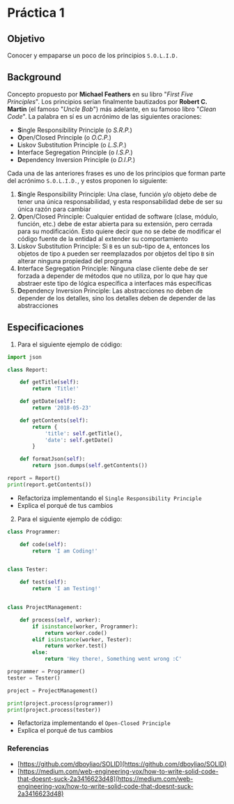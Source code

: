 # Práctica 1

## Objetivo

Conocer y empaparse un poco de los principios `S.O.L.I.D.`

## Background

Concepto propuesto por **Michael Feathers** en su libro "_First Five Principles_". Los principios serían finalmente bautizados por **Robert C. Martin** (el famoso "_Uncle Bob_") más adelante, en su famoso libro "_Clean Code_". La palabra en sí es un acrónimo de las siguientes oraciones:

* **S**ingle Responsibility Principle (o _S.R.P._)
* **O**pen/Closed Principle (o _O.C.P._)
* **L**iskov Substitution Principle (o _L.S.P._)
* **I**nterface Segregation Principle (o _I.S.P._)
* **D**ependency Inversion Principle (o _D.I.P._)

Cada una de las anteriores frases es uno de los principios que forman parte del acrónimo `S.O.L.I.D.`, y estos proponen lo siguiente:

1. **S**ingle Responsibility Principle: Una clase, función y/o objeto debe de tener una única responsabilidad, y esta responsabilidad debe de ser su única razón para cambiar
2. **O**pen/Closed Principle: Cualquier entidad de software (clase, módulo, función, etc.) debe de estar abierta para su extensión, pero cerrada para su modificación. Esto quiere decir que no se debe de modificar el código fuente de la entidad al extender su comportamiento
3. **L**iskov Substitution Principle: Si `B` es un sub-tipo de `A`, entonces los objetos de tipo `A` pueden ser reemplazados por objetos del tipo `B` sin alterar ninguna propiedad del programa
4. **I**nterface Segregation Principle: Ninguna clase cliente debe de ser forzada a depender de métodos que no utiliza, por lo que hay que abstraer este tipo de lógica específica a interfaces más específicas
5. **D**ependency Inversion Principle: Las abstracciones no deben de depender de los detalles, sino los detalles deben de depender de las abstracciones

## Especificaciones

1. Para el siguiente ejemplo de código:

```python
import json

class Report:

    def getTitle(self):
        return 'Title!'

    def getDate(self):
        return '2018-05-23'

    def getContents(self):
        return {
        	'title': self.getTitle(),
        	'date': self.getDate()
        }

    def formatJson(self):
    	return json.dumps(self.getContents())

report = Report()
print(report.getContents())
```

* Refactoriza implementando el `Single Responsibility Principle`
* Explica el porqué de tus cambios

2. Para el siguiente ejemplo de código:

```python
class Programmer:

    def code(self):
        return 'I am Coding!'


class Tester:

    def test(self):
        return 'I am Testing!'


class ProjectManagement:

    def process(self, worker):
        if isinstance(worker, Programmer):
        	return worker.code()
        elif isinstance(worker, Tester):
        	return worker.test()
        else:
        	return 'Hey there!, Something went wrong :C'

programmer = Programmer()
tester = Tester()

project = ProjectManagement()

print(project.process(programmer))
print(project.process(tester))
```

* Refactoriza implementando el `Open-Closed Principle`
* Explica el porqué de tus cambios

### Referencias

* [https://github.com/dboyliao/SOLID](https://github.com/dboyliao/SOLID)
* [https://medium.com/web-engineering-vox/how-to-write-solid-code-that-doesnt-suck-2a3416623d48](https://medium.com/web-engineering-vox/how-to-write-solid-code-that-doesnt-suck-2a3416623d48)